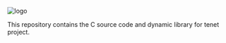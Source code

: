 ![logo](https://gitee.com/benrush/tenet-lib/tree/master/logo.svg)

This repository contains the C source code and dynamic library for tenet project.
